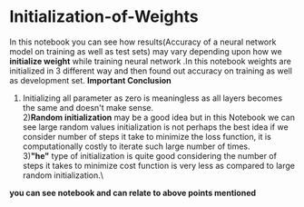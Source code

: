 # Initialization-of-Weights
In this notebook you can see how results(Accuracy of a neural network model on training as well as test sets) may vary depending upon how we **initialize weight** while training neural network .In this notebook weights are initialized in 3 different way and then found out accuracy on training as well as development set.
**Important Conclusion**
1)  Initializing all parameter as zero is meaningless as all layers becomes the same and doesn't make sense.\
2)**Random initialization** may be a good idea but in this Notebook we can see large random values initialization is not perhaps the best idea if we consider number of steps it take to minimize the loss function, it is computationally costly to iterate such large number of times.\
3)**"he"** type of initialization is quite good considering the number of steps it takes to minimize cost function is very less as compared to large random initialization.\

**you can see notebook and can relate to above points mentioned**
